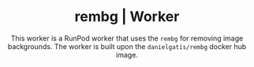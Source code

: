 <div align="center">

<h1>rembg | Worker</h1>

This worker is a RunPod worker that uses the `rembg` for removing image backgrounds. The worker is built upon the `danielgatis/rembg` docker hub image.

</div>
